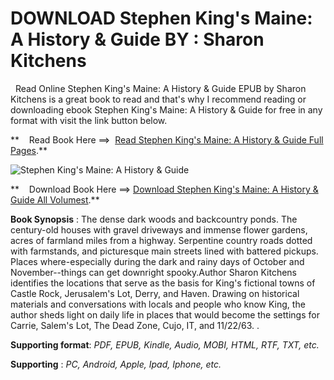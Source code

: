  **DOWNLOAD Stephen King's Maine: A History & Guide BY : Sharon Kitchens**
=========================================================================

  Read Online Stephen King's Maine: A History & Guide EPUB by Sharon Kitchens is a great book to read and that's why I recommend reading or downloading ebook Stephen King's Maine: A History & Guide for free in any format with visit the link button below.

**    Read Book Here ==>  [Read Stephen King's Maine: A History & Guide Full Pages](https://goodreadbook.site/?book=1467157147).**

![Stephen King's Maine: A History & Guide](https://i.gr-assets.com/images/S/compressed.photo.goodreads.com/books/1716904113l/202763838.jpg)

**    Download Book Here ==> [Download Stephen King's Maine: A History & Guide All Volumest](https://goodreadbook.site/?book=1467157147).**

**Book Synopsis** : The dense dark woods and backcountry ponds. The century-old houses with gravel driveways and immense flower gardens, acres of farmland miles from a highway. Serpentine country roads dotted with farmstands, and picturesque main streets lined with battered pickups. Places where-especially during the dark and rainy days of October and November--things can get downright spooky.Author Sharon Kitchens identifies the locations that serve as the basis for King's fictional towns of Castle Rock, Jerusalem's Lot, Derry, and Haven. Drawing on historical materials and conversations with locals and people who know King, the author sheds light on daily life in places that would become the settings for Carrie, Salem's Lot, The Dead Zone, Cujo, IT, and 11/22/63. .

**Supporting format**: _PDF, EPUB, Kindle, Audio, MOBI, HTML, RTF, TXT, etc._

**Supporting** : _PC, Android, Apple, Ipad, Iphone, etc._